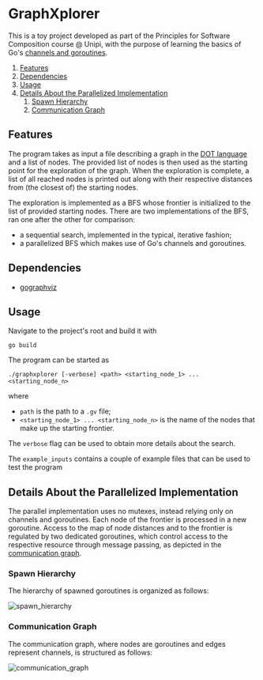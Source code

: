 # GraphXplorer <!-- omit in toc -->
This is a toy project developed as part of the Principles for Software Composition course @ Unipi, with the purpose of learning the basics of Go's [channels and goroutines](https://go.dev/tour/concurrency/1). 

1. [Features](#features)
2. [Dependencies](#dependencies)
3. [Usage](#usage)
4. [Details About the Parallelized Implementation](#details-about-the-parallelized-implementation)
   1. [Spawn Hierarchy](#spawn-hierarchy)
   2. [Communication Graph](#communication-graph)


## Features
The program takes as input a file describing a graph in the [DOT language](https://graphviz.org/doc/info/lang.html) and a list of nodes. The provided list of nodes is then used as the starting point for the exploration of the graph. When the exploration is complete, a list of all reached nodes is printed out along with their respective distances from (the closest of) the starting nodes.

The exploration is implemented as a BFS whose frontier is initialized to the list of provided starting nodes. There are two implementations of the BFS, ran one after the other for comparison:
- a sequential search, implemented in the typical, iterative fashion;
- a parallelized BFS which makes use of Go's channels and goroutines.

## Dependencies
- [gographviz](https://github.com/awalterschulze/gographviz)

## Usage
Navigate to the project's root and build it with
```
go build
```

The program can be started as 
```
./graphxplorer [-verbose] <path> <starting_node_1> ... <starting_node_n>
```
where
- `path` is the path to a `.gv` file;
- `<starting_node_1> ... <starting_node_n>` is the name of the nodes that make up the starting frontier.

The `verbose` flag can be used to obtain more details about the search.

The `example_inputs` contains a couple of example files that can be used to test the program

## Details About the Parallelized Implementation
The parallel implementation uses no mutexes, instead relying only on channels and goroutines. Each node of the frontier is processed in a new goroutine. Access to the map of node distances and to the frontier is regulated by two dedicated goroutines, which control access to the respective resource through message passing, as depicted in the [communication graph](#communication-graph).

### Spawn Hierarchy
The hierarchy of spawned goroutines is organized as follows:

![spawn_hierarchy](https://i.imgur.com/zZ0Xnaq.png)

### Communication Graph
The communication graph, where nodes are goroutines and edges represent channels, is structured as follows:

![communication_graph](https://i.imgur.com/n3lXkrx.png)
